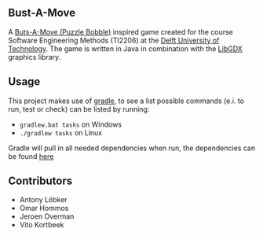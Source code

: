 ## Bust-A-Move

A [Buts-A-Move (Puzzle Bobble)](https://en.wikipedia.org/wiki/Puzzle_Bobble)  inspired game created for the course Software Engineering Methods (TI2206) at the [Delft University of Technology](http://www.tudelft.nl/en/).
The game is written in Java in combination with the [LibGDX](https://libgdx.badlogicgames.com) graphics library.

## Usage

This project makes use of [gradle](https://gradle.org/), to see a list possible commands (e.i. to run, test or check) can be listed by running:
- `gradlew.bat tasks` on Windows
- `./gradlew tasks` on Linux

Gradle will pull in all needed dependencies when run, the dependencies can be found [here](build.gradle)

## Contributors
- Antony Löbker
- Omar Hommos
- Jeroen Overman
- Vito Kortbeek
